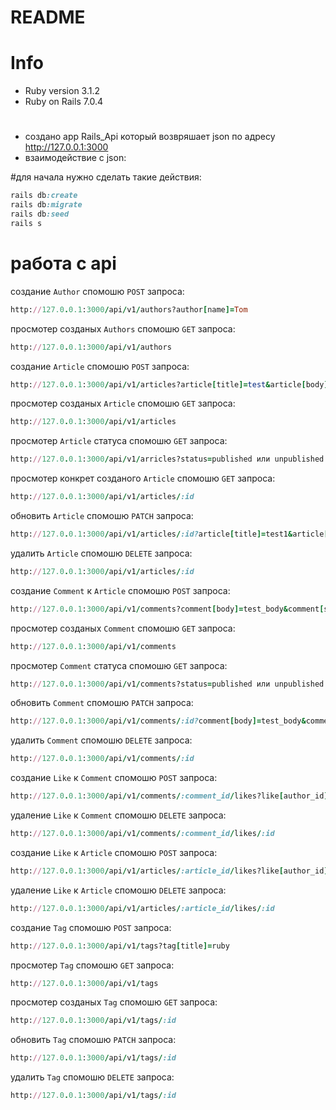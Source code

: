 # README

# Info
* Ruby version 3.1.2
* Ruby on Rails 7.0.4

#
* создано app Rails_Api который возвряшает json по адресу http://127.0.0.1:3000
* взаимодействие с json:

#для начала нужно сделать такие действия:

```ruby
rails db:create
rails db:migrate
rails db:seed
rails s
```

# работа с api
создание ```Author``` спомошю ```POST``` запроса:

```ruby
http://127.0.0.1:3000/api/v1/authors?author[name]=Tom
```
просмотер созданых ```Authors``` спомошю ```GET``` запроса:

```ruby
http://127.0.0.1:3000/api/v1/authors
```
создание ```Article```  спомошю ```POST``` запроса:

```ruby
http://127.0.0.1:3000/api/v1/articles?article[title]=test&article[body]=test&article[author_id]=:author_id&article[status]=published&article[all_tags]=ruby,iot,rails
```

просмотер созданых ```Article``` спомошю ```GET``` запроса:

```ruby
http://127.0.0.1:3000/api/v1/articles
```

просмотер ```Article``` статуса спомошю ```GET``` запроса:

```ruby
http://127.0.0.1:3000/api/v1/arricles?status=published или unpublished
```

просмотер конкрет созданого ```Article``` спомошю ```GET``` запроса:

```ruby
http://127.0.0.1:3000/api/v1/articles/:id
```

обновить ```Article``` спомошю ```PATCH``` запроса:

```ruby
http://127.0.0.1:3000/api/v1/articles/:id?article[title]=test1&article[body]=test1&article[author_id]=:author_id&article[status]=published
```

удалить ```Article``` спомошю ```DELETE``` запроса:

```ruby
http://127.0.0.1:3000/api/v1/articles/:id
```

создание ```Comment``` к ```Article```  спомошю ```POST``` запроса:

```ruby
http://127.0.0.1:3000/api/v1/comments?comment[body]=test_body&comment[status]=published&comment[author_id]=:author_id&comment[article_id]=:article_id
```

просмотер созданых ```Comment``` спомошю ```GET``` запроса:

```ruby
http://127.0.0.1:3000/api/v1/comments
```

просмотер ```Comment``` статуса спомошю ```GET``` запроса:

```ruby
http://127.0.0.1:3000/api/v1/comments?status=published или unpublished
```


обновить ```Comment``` спомошю ```PATCH``` запроса:

```ruby
http://127.0.0.1:3000/api/v1/comments/:id?comment[body]=test_body&comment[status]=published&comment[author_id]=:author_id&comment[article_id]=:article_id
```

удалить ```Comment``` спомошю ```DELETE``` запроса:

```ruby
http://127.0.0.1:3000/api/v1/comments/:id
```

создание ```Like``` к ```Comment``` спомошю ```POST``` запроса:

```ruby
http://127.0.0.1:3000/api/v1/comments/:comment_id/likes?like[author_id]=:author_id
```

удаление ```Like``` к ```Comment``` спомошю ```DELETE``` запроса:

```ruby
http://127.0.0.1:3000/api/v1/comments/:comment_id/likes/:id
```

создание ```Like``` к ```Article``` спомошю ```POST``` запроса:

```ruby
http://127.0.0.1:3000/api/v1/articles/:article_id/likes?like[author_id]=:author_id
```

удаление ```Like``` к ```Article``` спомошю ```DELETE``` запроса:

```ruby
http://127.0.0.1:3000/api/v1/articles/:article_id/likes/:id
```

создание ```Tag``` спомошю ```POST``` запроса:

```ruby
http://127.0.0.1:3000/api/v1/tags?tag[title]=ruby
```

просмотер ```Tag``` спомошю ```GET``` запроса:

```ruby
http://127.0.0.1:3000/api/v1/tags
```

просмотер созданых ```Tag``` спомошю ```GET``` запроса:

```ruby
http://127.0.0.1:3000/api/v1/tags/:id
```

обновить ```Tag``` спомошю ```PATCH``` запроса:

```ruby
http://127.0.0.1:3000/api/v1/tags/:id
```

удалить ```Tag``` спомошю ```DELETE``` запроса:

```ruby
http://127.0.0.1:3000/api/v1/tags/:id
```






